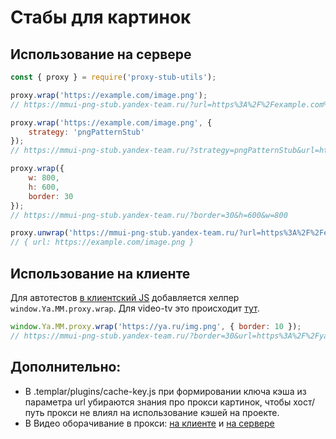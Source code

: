 # Стабы для картинок

## Использование на сервере
```js
const { proxy } = require('proxy-stub-utils');

proxy.wrap('https://example.com/image.png');
// https://mmui-png-stub.yandex-team.ru/?url=https%3A%2F%2Fexample.com%2Fimage.png

proxy.wrap('https://example.com/image.png', {
    strategy: 'pngPatternStub'
});
// https://mmui-png-stub.yandex-team.ru/?strategy=pngPatternStub&url=https%3A%2F%2Fexample.com%2Fimage.png

proxy.wrap({
    w: 800,
    h: 600,
    border: 30
});
// https://mmui-png-stub.yandex-team.ru/?border=30&h=600&w=800

proxy.unwrap('https://mmui-png-stub.yandex-team.ru/?url=https%3A%2F%2Fexample.com%2Fimage.png');
// { url: https://example.com/image.png }
```

## Использование на клиенте

Для автотестов [в клиентский JS](sakhalin/blocks-common/b-page/__js/b-page__js.priv.js) добавляется хелпер `window.Ya.MM.proxy.wrap`.
Для video-tv это происходит [тут](video/blocks-tv/b-page/b-page.common.js).

```js
window.Ya.MM.proxy.wrap('https://ya.ru/img.png', { border: 10 });
// https://mmui-png-stub.yandex-team.ru/?border=30&url=https%3A%2F%2Fya.ru%2Fimg.png
```

## Дополнительно:
* В .templar/plugins/cache-key.js при формировании ключа кэша из параметра url убираются знания про прокси картинок, чтобы хост/путь прокси не влиял на использование кэшей на проекте.
* В Видео оборачивание в прокси: [на клиенте](video/blocks-common/thumb-url/_client/thumb-url_client_interface.js) и [на сервере](video/blocks-common/thumb-url/_server/thumb-url_server_interface.common.js)
